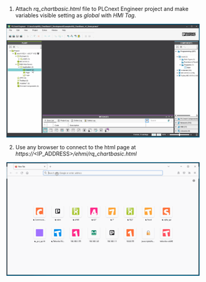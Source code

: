 1. Attach _rq_chartbasic.html_ file to PLCnext Engineer project and make variables visible setting as _global_ with _HMI Tag_.

<p align="center">
<img src="RQ_ChartBasic_plcne.gif"/>
</p>

2. Use any browser to connect to the html page at _https://_<IP_ADDRESS>_/ehmi/rq_chartbasic.html_

<p align="center">
<img src="RQ_ChartBasic_browser.gif"/>
</p>
